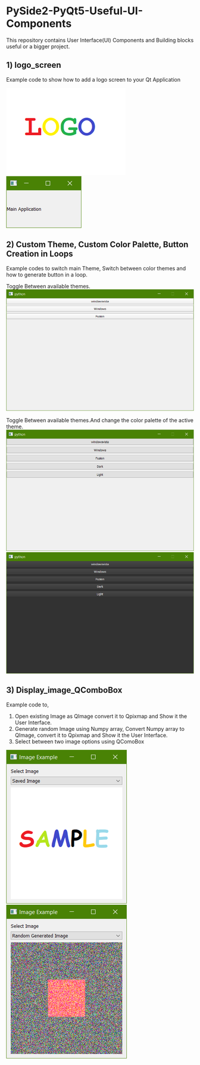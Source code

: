 # PySide2-PyQt5-Useful-UI-Components

This repository contains User Interface(UI) Components and Building blocks useful or a bigger project.

## 1) logo_screen
Example code to show how to add a logo screen to your Qt Application

![LOGO Screenshot](01_logo_screen/Screenshot1.png) 
![APP Screenshot](01_logo_screen/Screenshot2.png)

## 2) Custom Theme, Custom Color Palette, Button Creation in Loops
Example codes to switch main Theme, Switch between color themes and how to generate button in a loop.

Toggle Between available themes. 
![ScreenShot_inbuitStyleSheets Screenshot](02_Toggle_themes_Create_Buttons_Byloops/ScreenShot_inbuitStyleSheets_1.png)

Toggle Between available themes.And change the color palette of the active theme.
![CustomColorPalette Screenshot](02_Toggle_themes_Create_Buttons_Byloops/ScreenShot_customColorPalette_1.png)
![CustomColorPalette2 Screenshot](02_Toggle_themes_Create_Buttons_Byloops/ScreenShot_customColorPalette_2.png)

## 3) Display_image_QComboBox
Example code to,
1. Open existing Image as QImage convert it to Qpixmap and Show it the User Interface.
2. Generate random Image using Numpy array, Convert Numpy array to QImage, convert it to Qpixmap and Show it the User Interface.
3. Select between two image options using QComoBox

![Showing saved image](03_Display_image_QComboBox/viewSampleImage.png)
![Showing randomly generated image](03_Display_image_QComboBox/viewRandomGeneratedImage.png)


